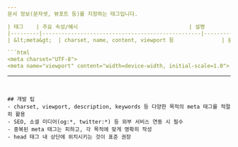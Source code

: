 ```yaml
---
문서 정보(문자셋, 뷰포트 등)를 지정하는 태그입니다.

| 태그    | 주요 속성/예시                                   | 설명                       |
|---------|--------------------------------------------------|----------------------------|
| &lt;meta&gt;  | charset, name, content, viewport 등               | 문서 정보, 인코딩, 반응형  |

```html
<meta charset="UTF-8">
<meta name="viewport" content="width=device-width, initial-scale=1.0">
```

---
```


## 개발 팁
- charset, viewport, description, keywords 등 다양한 목적의 meta 태그를 적절히 활용
- SEO, 소셜 미디어(og:*, twitter:*) 등 외부 서비스 연동 시 필수
- 중복된 meta 태그는 피하고, 각 목적에 맞게 명확히 작성
- head 태그 내 상단에 위치시키는 것이 표준 권장
